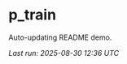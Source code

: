 # p_train

Auto-updating README demo.

<!--START_SECTION:status-->
_Last run: 2025-08-30 12:36 UTC_
<!--END_SECTION:status-->















































































































































































































































